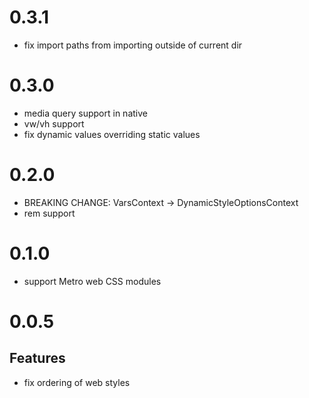 # 0.3.1

- fix import paths from importing outside of current dir

# 0.3.0

- media query support in native
- vw/vh support
- fix dynamic values overriding static values

# 0.2.0

- BREAKING CHANGE: VarsContext -> DynamicStyleOptionsContext
- rem support

# 0.1.0

- support Metro web CSS modules

# 0.0.5

## Features

- fix ordering of web styles
